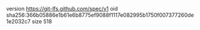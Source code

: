 version https://git-lfs.github.com/spec/v1
oid sha256:366b05886e1b61e6b8775ef9088f1117e082995b1750f007377260de1e2032c7
size 518
